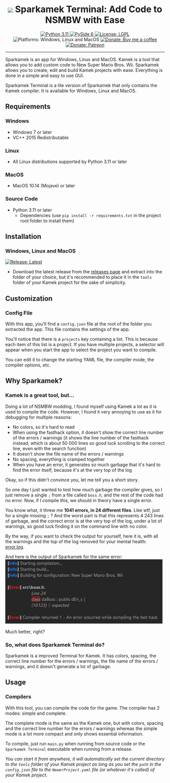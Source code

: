 <h1 align="center"><img src="https://raw.githubusercontent.com/Synell/Sparkamek/main/data/icons/Sparkamek.svg" width="32" align="center" /> Sparkamek Terminal: Add Code to NSMBW with Ease</h1>
<p align="center">
  <a href="https://www.python.org/downloads/">
    <img alt="Python 3.11" src="https://img.shields.io/badge/Python-3.11-blue" />
  </a>
  <a href="https://doc.qt.io/qtforpython/index.html">
    <img alt="PySide 6" src="https://img.shields.io/badge/PySide-6.4.1-brightgreen" />
  </a>
  <a href="https://github.com/Synell/Sparkamek-Terminal/blob/master/LICENSE">
    <img alt="License: LGPL" src="https://img.shields.io/badge/License-LGPL-green" target="_blank" />
  </a>
  <img alt="Platforms: Windows, Linux and MacOS" src="https://img.shields.io/badge/Platforms-Windows%20|%20Linux%20|%20MacOS-yellow" />
  <a href="https://www.buymeacoffee.com/synell">
    <img alt="Donate: Buy me a coffee" src="https://img.shields.io/badge/Donate-Buy%20Me%20a%20Coffee-orange" target="_blank" />
  </a>
  <a href="https://www.patreon.com/synel">
    <img alt="Donate: Patreon" src="https://img.shields.io/badge/Donate-Patreon-red" target="_blank" />
  </a>
</p>

----------------------------------------------------------------------

Sparkamek is an app for Windows, Linux and MacOS. Kamek is a tool that allows you to add custom code to New Super Mario Bros. Wii. Sparkamek allows you to create, edit and build Kamek projects with ease. Everything is done in a simple and easy to use GUI.

Sparkamek Terminal is a lite version of Sparkamek that only contains the Kamek compiler. It is available for Windows, Linux and MacOS.


## Requirements

### Windows
- Windows 7 or later
- VC++ 2015 Redistributable

### Linux
- All Linux distributions supported by Python 3.11 or later

### MacOS
- MacOS 10.14 (Mojave) or later


### Source Code
- Python 3.11 or later
  - Dependencies (use `pip install -r requirements.txt` in the project root folder to install them)


## Installation

### Windows, Linux and MacOS

<a href="https://github.com/Synell/Sparkamek-Terminal/releases/latest">
  <img alt="Release: Latest" src="https://img.shields.io/badge/Release-Latest-00B4BE?style=for-the-badge" target="_blank" />
</a>

- Download the latest release from the [releases page](https://github.com/Synell/Sparkamek-Terminal/releases) and extract into the folder of your choice, but it's recommended to place it in the `tools` folder of your Kamek project for the sake of simplicity.


## Customization

### Config File
With this app, you'll find a `config.json` file at the root of the folder you extracted the app. This file contains the settings of the app.

You'll notice that there is a `projects` key containing a list. This is because each item of this list is a project. If you have multiple projects, a selector will appear when you start the app to select the project you want to compile.

You can edit it to change the starting YAML file, the compiler mode, the compiler options, etc.


## Why Sparkamek?

### Kamek is a great tool, but...

Doing a lot of NSMBW modding, I found myself using Kamek a lot as it is used to compile the code. However, I found it very annoying to use as it for debugging for multiple reasons:
- No colors, so it's hard to read
- When using the fasthack option, it doesn't show the correct line number of the errors / warnings (it shows the line number of the fasthack instead, which is about 50 000 lines so good luck scrolling to the correct line, even with the search function)
- It doesn't show the file name of the errors / warnings
- No spacing, everything is cramped together
- When you have an error, it generates so much garbage that it's hard to find the error itself, because it's at the very top of the log

Okay, so if this didn't convince you, let me tell you a short story.

So one day I just wanted to test how much garbage the compiler gives, so I just remove a single `;` from a file called `boss.h`, and the rest of the code had no error. Now, if I compile this, we should in theory have a single error.

You know what, it threw me **1041 errors, in 24 different files**.
Like wtf, just for a single missing `;` ? And the worst part is that this represents 4 243 lines of garbage, and the correct error is at the very top of the log, under a lot of warnings, so good luck finding it on the command line with no color.

By the way, if you want to check the output for yourself, here it is, with all the warnings and the top of the log removed for your mental health: [error.log](https://raw.githubusercontent.com/Synell/Assets/main/Sparkamek/files/error.log).

And here is the output of Sparkamek for the same error:
![Small output from Sparkamek](https://raw.githubusercontent.com/Synell/Assets/main/Sparkamek/readme/error-very-small.png)

Much better, right?


### So, what does Sparkamek Terminal do?

Sparkamek is a improved Terminal for Kamek. It has colors, spacing, the correct line number for the errors / warnings, the file name of the errors / warnings, and it doesn't generate a lot of garbage.


## Usage

### Compilers

With this tool, you can compile the code for the game. The compiler has 2 modes: simple and complete.

The complete mode is the same as the Kamek one, but with colors, spacing and the correct line number for the errors / warnings whereas the simple mode is a lot more compact and only shows essential information.

To compile, just run `main.py` when running from source code or the `Sparkamek Terminal` executable when running from a release.

*You can start it from anywhere, it will automatically set the current directory to the `tools` folder of your Kamek project as long as you set the `path` in the `config.json` file to the `NewerProject.yaml` file (or whatever it's called) of your Kamek project.*
